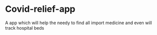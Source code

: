 # Covid-relief-app
A app which will help the needy to find all import medicine and even will track hospital beds  

